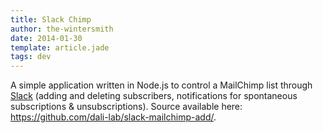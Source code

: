 ```yaml
---
title: Slack Chimp
author: the-wintersmith
date: 2014-01-30
template: article.jade
tags: dev
---
```

A simple application written in Node.js to control a MailChimp list through [Slack](http://www.slack.com) (adding and deleting subscribers, notifications for spontaneous subscriptions & unsubscriptions).  Source available here: https://github.com/dali-lab/slack-mailchimp-add/.

<script src="http://gist-it.sudarmuthu.com/github/dali-lab/slack-mailchimp-add/blob/master/web.js?footer=0"></script>